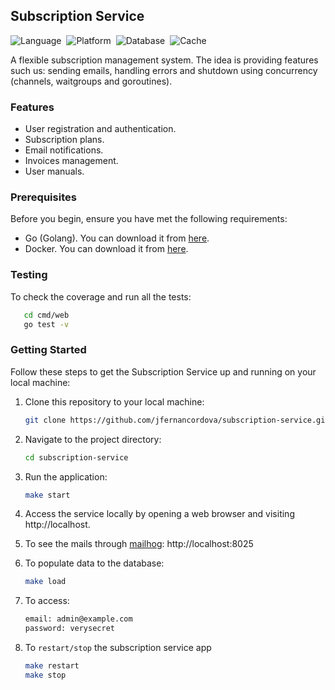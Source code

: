 ## Subscription Service

![Language](https://img.shields.io/badge/language-Go-orange.svg)&nbsp;
![Platform](https://img.shields.io/badge/platform-docker-blue.svg)&nbsp;
![Database](https://img.shields.io/badge/database-postgreSQL-pink.svg)&nbsp;
![Cache](https://img.shields.io/badge/cache-redis-red.svg)&nbsp;

A flexible subscription management system. The idea is providing features such us: sending emails, handling errors and shutdown using concurrency (channels, waitgroups and goroutines).

### Features

- User registration and authentication.
- Subscription plans.
- Email notifications.
- Invoices management.
- User manuals.

### Prerequisites

Before you begin, ensure you have met the following requirements:

- Go (Golang). You can download it from [here](https://golang.org/dl/).
- Docker. You can download it from [here](https://docs.docker.com/get-docker/).


### Testing

To check the coverage and run all the tests:

   ```bash
      cd cmd/web
      go test -v
   ```

### Getting Started

Follow these steps to get the Subscription Service up and running on your local machine:

1. Clone this repository to your local machine:

   ```bash
   git clone https://github.com/jfernancordova/subscription-service.git

2. Navigate to the project directory:

   ```bash
   cd subscription-service

3. Run the application:
   ```bash
   make start

4. Access the service locally by opening a web browser and visiting http://localhost.

5. To see the mails through [mailhog](https://github.com/mailhog/MailHog): http://localhost:8025

6. To populate data to the database:
   ```bash
   make load

7. To access:
   ```bash
   email: admin@example.com
   password: verysecret

8. To `restart/stop` the subscription service app
   ```bash
   make restart
   make stop
